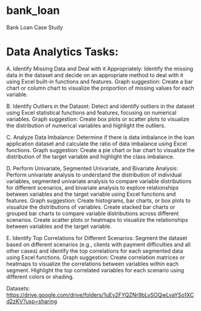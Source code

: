 # bank_loan
Bank Loan Case Study

# Data Analytics Tasks:

A. Identify Missing Data and Deal with it Appropriately: Identify the missing data in the dataset and decide on an appropriate method to deal with it using Excel built-in functions and features.
Graph suggestion: Create a bar chart or column chart to visualize the proportion of missing values for each variable.

B. Identify Outliers in the Dataset: Detect and identify outliers in the dataset using Excel statistical functions and features, focusing on numerical variables.
Graph suggestion: Create box plots or scatter plots to visualize the distribution of numerical variables and highlight the outliers.

C. Analyze Data Imbalance: Determine if there is data imbalance in the loan application dataset and calculate the ratio of data imbalance using Excel functions.
Graph suggestion: Create a pie chart or bar chart to visualize the distribution of the target variable and highlight the class imbalance.

D. Perform Univariate, Segmented Univariate, and Bivariate Analysis: Perform univariate analysis to understand the distribution of individual variables, segmented univariate analysis to compare variable distributions for different scenarios, and bivariate analysis to explore relationships between variables and the target variable using Excel functions and features.
Graph suggestion: Create histograms, bar charts, or box plots to visualize the distributions of variables. Create stacked bar charts or grouped bar charts to compare variable distributions across different scenarios. Create scatter plots or heatmaps to visualize the relationships between variables and the target variable.

E. Identify Top Correlations for Different Scenarios: Segment the dataset based on different scenarios (e.g., clients with payment difficulties and all other cases) and identify the top correlations for each segmented data using Excel functions.
Graph suggestion: Create correlation matrices or heatmaps to visualize the correlations between variables within each segment. Highlight the top correlated variables for each scenario using different colors or shading.

Datasets: https://drive.google.com/drive/folders/1uEv2FYQZNr9bLvSOQwLvaYSo1XCd2zKV?usp=sharing
